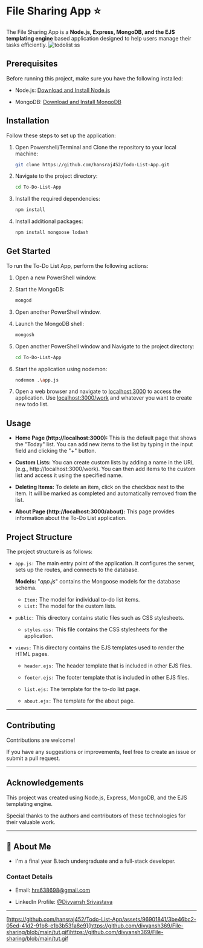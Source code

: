 # File Sharing App ⭐

The File Sharing App is a **Node.js, Express, MongoDB, and the EJS templating engine** based application designed to help users manage their tasks efficiently.
![todolist ss](https://github.com/divyansh369/)


## Prerequisites
Before running this project, make sure you have the following installed:

* Node.js: [Download and Install Node.js](https://nodejs.org/en/download "Node.js Download")

* MongoDB: [Download and Install MongoDB](https://www.mongodb.com/try/download/community "MongoDB Download")

## Installation 

Follow these steps to set up the application:

1. Open Powershell/Terminal and Clone the repository to your local machine:

   ```bash
   git clone https://github.com/hansraj452/Todo-List-App.git
   ```

2. Navigate to the project directory:

   ```bash
   cd To-Do-List-App
   ```

3. Install the required dependencies:

   ```bash
   npm install
   ```

4. Install additional packages:

   ```bash
   npm install mongoose lodash
   ```

## Get Started

To run the To-Do List App, perform the following actions:

1. Open a new PowerShell window.

2. Start the MongoDB:

   ```bash
   mongod
   ```

3. Open another PowerShell window.

4. Launch the MongoDB shell:

   ```bash
   mongosh
   ```

5. Open another PowerShell window and Navigate to the project directory:

   ```bash
   cd To-Do-List-App
   ```

6. Start the application using nodemon:

   ```bash
   nodemon .\app.js
   ```

7. Open a web browser and navigate to [localhost:3000](http://localhost:3000) to access the application. Use [localhost:3000/work](http://localhost:3000/work) and whatever you want to create new todo list.

## Usage
* __Home Page (http://localhost:3000):__ This is the default page that shows the "Today" list. 
You can add new items to the list by typing in the input field and clicking the "+" button.

* __Custom Lists:__ You can create custom lists by adding a name in the URL (e.g., http://localhost:3000/work). You can then add items to the custom list and access it using the specified name.

* __Deleting Items:__ To delete an item, click on the checkbox next to the item. It will be marked as completed and automatically removed from the list.

* __About Page (http://localhost:3000/about):__ This page provides information about the To-Do List application.

## Project Structure
The project structure is as follows:

* `app.js:` The main entry point of the application. It configures the server, sets up the routes, and connects to the database.
   
   **Models:** "_app.js_" contains the Mongoose models for the database schema.

   * `Item:` The model for individual to-do list items.
   * `List:` The model for the custom lists.

* `public:` This directory contains static files such as CSS stylesheets.
   * `styles.css:` This file contains the CSS stylesheets for the application.

* `views:` This directory contains the EJS templates used to render the HTML pages.

   * `header.ejs:` The header template that is included in other EJS files.

   * `footer.ejs:` The footer template that is included in other EJS files.

   * `list.ejs:` The template for the to-do list page.

   * `about.ejs:` The template for the about page.
---

## Contributing
Contributions are welcome! 

If you have any suggestions or improvements, feel free to create an issue or submit a pull request.

---
## Acknowledgements
This project was created using Node.js, Express, MongoDB, and the EJS templating engine. 

Special thanks to the authors and contributors of these technologies for their valuable work. 


---

## 🚀 About Me

* I'm a final year B.tech undergraduate and a full-stack developer.


### Contact Details
* Email: hrs638698@gmail.com

* LinkedIn Profile: [@Divyansh Srivastava]([https://www.linkedin.com/in/hansraj-singh-396565210/](https://www.linkedin.com/in/divyansh-srivastava-5a5956206/))

---

[https://github.com/hansraj452/Todo-List-App/assets/96901841/3be46bc2-05ed-41d2-91b8-e1b3b531a8e9](https://github.com/divyansh369/File-sharing/blob/main/tut.gif)https://github.com/divyansh369/File-sharing/blob/main/tut.gif
